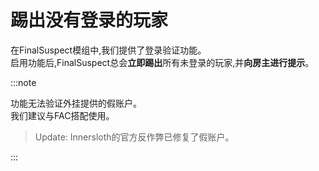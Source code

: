 # 踢出没有登录的玩家

在FinalSuspect模组中,我们提供了登录验证功能。\
启用功能后,FinalSuspect总会**立即踢出**所有未登录的玩家,并**向房主进行提示**。  

:::note

功能无法验证外挂提供的假账户。\
我们建议与FAC搭配使用。

> Update: Innersloth的官方反作弊已修复了假账户。

:::
